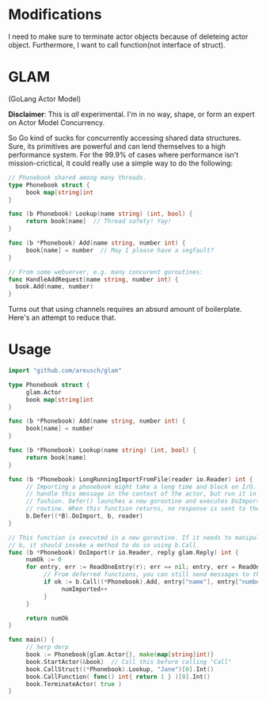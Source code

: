 Modifications
====
I need to make sure to terminate actor objects because of deleteing actor object.
Furthermore, I want to call function(not interface of struct).

GLAM
====
(GoLang Actor Model)

**Disclaimer**: This is *all* experimental. I'm in no way, shape, or form an expert on Actor Model Concurrency.

So Go kind of sucks for concurrently accessing shared data structures. Sure, its primitives are powerful and can lend themselves to a high performance system. For the 99.9% of cases where performance isn't mission-crictical, it could really use a simple way to do the following:

```go
// Phonebook shared among many threads.
type Phonebook struct {
     book map[string]int
}

func (b Phonebook) Lookup(name string) (int, bool) {
     return book[name]  // Thread safety! Yay!
}

func (b *Phonebook) Add(name string, number int) {
     book[name] = number  // May I please have a segfault?
}

// From some webserver, e.g. many concurent goroutines:
func HandleAddRequest(name string, number int) {
  book.Add(name, number)
}
```

Turns out that using channels requires an absurd amount of boilerplate. Here's an attempt to reduce that.

Usage
=====

```go
import "github.com/areusch/glam"

type Phonebook struct {
     glam.Actor
     book map[string]int
}

func (b *Phonebook) Add(name string, number int) {
     book[name] = number
}

func (b *Phonebook) Lookup(name string) (int, bool) {
     return book[name]
}

func (b *Phonebook) LongRunningImportFromFile(reader io.Reader) int {
     // Importing a phonebook might take a long time and block on I/O. We can still
     // handle this message in the context of the actor, but run it in a deferred
     // fashion. Defer() launches a new goroutine and executes DoImport in the new
     // routine. When this function returns, no response is sent to the caller.
     b.Defer((*B).DoImport, b, reader)
}

// This function is executed in a new goroutine. If it needs to manipulate any state on
// b, it should invoke a method to do so using b.Call.
func (b *Phonebook) DoImport(r io.Reader, reply glam.Reply) int {
     numOk := 0
     for entry, err := ReadOneEntry(r); err == nil; entry, err = ReadOneEntry(r) {
          // From deferred functions, you can still send messages to the original actor.
          if ok := b.Call((*Phonebook).Add, entry["name"], entry["number"])[0].Bool(); ok {
               numImported++
          }
     }

     return numOk
}

func main() {
     // herp derp
     book := Phonebook{glam.Actor{}, make(map[string]int)}
     book.StartActor(&book)  // Call this before calling "Call"
     book.CallStruct((*Phonebook).Lookup, "Jane")[0].Int()
     book.CallFunction( func() int{ return 1 } )[0].Int()
     book.TerminateActor( true )
}
```


